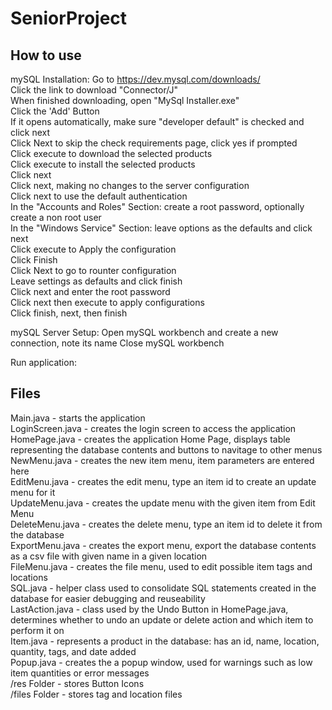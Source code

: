 # SeniorProject
How to use
-------------
mySQL Installation:
Go to https://dev.mysql.com/downloads/  
Click the link to download "Connector/J"  
When finished downloading, open "MySql Installer.exe"  
Click the 'Add' Button  
If it opens automatically, make sure "developer default" is checked and click next  
Click Next to skip the check requirements page, click yes if prompted  
Click execute to download the selected products  
Click execute to install the selected products  
Click next  
Click next, making no changes to the server configuration  
Click next to use the default authentication  
In the "Accounts and Roles" Section: create a root password, optionally create a non root user  
In the "Windows Service" Section: leave options as the defaults and click next  
Click execute to Apply the configuration  
Click Finish  
Click Next to go to rounter configuration  
Leave settings as defaults and click finish  
Click next and enter the root password  
Click next then execute to apply configurations  
Click finish, next, then finish  

mySQL Server Setup:
Open mySQL workbench and create a new connection, note its name
Close mySQL workbench

Run application:


Files
------------
Main.java - starts the application  
LoginScreen.java - creates the login screen to access the application  
HomePage.java - creates the application Home Page, displays table representing the database contents and buttons to navitage to other menus 
NewMenu.java - creates the new item menu, item parameters are entered here  
EditMenu.java - creates the edit menu, type an item id to create an update menu for it  
UpdateMenu.java - creates the update menu with the given item from Edit Menu  
DeleteMenu.java - creates the delete menu, type an item id to delete it from the database  
ExportMenu.java - creates the export menu, export the database contents as a csv file with given name in a given location  
FileMenu.java - creates the file menu, used to edit possible item tags and locations  
SQL.java - helper class used to consolidate SQL statements created in the database for easier debugging and reuseability  
LastAction.java - class used by the Undo Button in HomePage.java, determines whether to undo an update or delete action and which item to perform it on  
Item.java - represents a product in the database: has an id, name, location, quantity, tags, and date added  
Popup.java - creates the a popup window, used for warnings such as low item quantities or error messages  
/res Folder - stores Button Icons  
/files Folder - stores tag and location files
